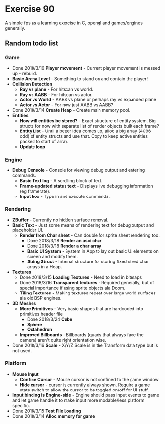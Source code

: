 # Exercise 90
A simple fps as a learning exercise in C, opengl and games/engines generally.

## Random todo list

### Game
* Done 2018/3/16 **Player movement** - Current player movement is messed up - rebuild.
* **Basic Arena Level** - Something to stand on and contain the player!
* **Collision Detection**
    * **Ray vs plane** - For hitscan vs world.
    * **Ray vs AABB** - For hitscan vs actor.
    * **Actor vs World** - AABB vs plane or perhaps ray vs expanded plane
    * **Actor vs Actor** - For now just AABB vs AABB?
* Done 2018/3/14 **Create Heap** - Create main memory pool.
* **Entities**
    * **How will entities be stored?** - Exact structure of entity system. Big structs for now with separate list
    of render objects built each frame?
    * **Entity List** - Until a better idea comes up, alloc a big array (4096 odd) of entity structs and use that.
    Copy to keep active entities packed to start of array.
    * **Update loop**

### Engine
* **Debug Console** - Console for viewing debug output and entering commands.
    * **Basic Text log** - A scrolling block of text.
    * **Frame-updated status text** - Displays live debugging information (eg framerate).
    * **Input box** - Type in and execute commands.

### Rendering
* **ZBuffer** - Currently no hidden surface removal.
* **Basic Text** - Just some means of rendering text for debug output and placeholder UI.
    * **Render from Char sheet** - Can double for sprite sheet rendering too.
        * Done 2018/3/18 **Render an asci char**
        * Done 2018/3/18 **Render a char array**
        * **Basic UI System** - System in App to lay out basic UI elements on screen and modify them.
        * **String Struct** - Internal structure for storing fixed sized char arrays in a Heap.
* **Textures**
    * Done 2018/3/15 **Loading Textures** - Need to load in bitmaps
    * Done 2018/3/16 **Transparent textures** - Required generally, but of special importance if using sprite objects ala Doom.
    * **Tiling Textures** - Making textures repeat over large world surfaces ala old BSP engines.
* **3D Meshes**
    * **More Primitives** - Very basic shapes that are hardcoded into primitives header file
        * Done 2018/3/24 **Cube**
        * **Sphere**
        * **Octahedron**
    * **Improved Billboards** - Billboards (quads that always face the camera) aren't quite right orientation wise.
* Done 2018/3/16 **Scale** - X/Y/Z Scale is in the Transform data type but is not used.

### Platform
* **Mouse Input**
    * **Confine Cursor**  - Mouse cursor is not confined to the game window
    * **Hide cursor** -  cursor is currently always shown. Require a game state switch to allow the cursor to be toggled on/off
    for UI stuff.
* **Input binding is Engine-side** - Engine should pass input events to game and let game handle it to make input more modable/less platform specific.
* Done 2018/3/15 **Test File Loading**
* Done 2018/3/14 **Alloc memory for game**
